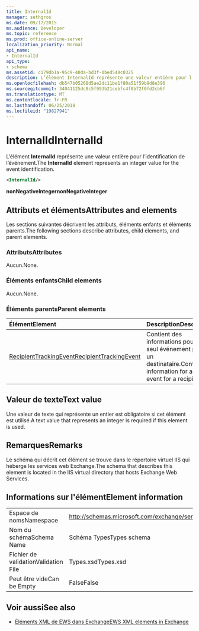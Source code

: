 ```yaml
---
title: InternalId
manager: sethgros
ms.date: 09/17/2015
ms.audience: Developer
ms.topic: reference
ms.prod: office-online-server
localization_priority: Normal
api_name:
- InternalId
api_type:
- schema
ms.assetid: c179db1a-95c9-40da-bd3f-0bed548c0325
description: L’élément InternalId représente une valeur entière pour l’identification de l’événement.
ms.openlocfilehash: db547b05268d5ae2dc11be1f80a51f59b9d8e396
ms.sourcegitcommit: 34041125dc8c5f993b21cebfc4f8b72f0fd2cb6f
ms.translationtype: MT
ms.contentlocale: fr-FR
ms.lasthandoff: 06/25/2018
ms.locfileid: "19827941"
---
```

# <a name="internalid"></a><span data-ttu-id="a1a89-103">InternalId</span><span class="sxs-lookup"><span data-stu-id="a1a89-103">InternalId</span></span>

<span data-ttu-id="a1a89-104">L’élément **InternalId** représente une valeur entière pour l’identification de l’événement.</span><span class="sxs-lookup"><span data-stu-id="a1a89-104">The **InternalId** element represents an integer value for the event identification.</span></span> 
  
```XML
<InternalId/>
```

 <span data-ttu-id="a1a89-105">**nonNegativeInteger**</span><span class="sxs-lookup"><span data-stu-id="a1a89-105">**nonNegativeInteger**</span></span>
## <a name="attributes-and-elements"></a><span data-ttu-id="a1a89-106">Attributs et éléments</span><span class="sxs-lookup"><span data-stu-id="a1a89-106">Attributes and elements</span></span>

<span data-ttu-id="a1a89-107">Les sections suivantes décrivent les attributs, éléments enfants et éléments parents.</span><span class="sxs-lookup"><span data-stu-id="a1a89-107">The following sections describe attributes, child elements, and parent elements.</span></span>
  
### <a name="attributes"></a><span data-ttu-id="a1a89-108">Attributs</span><span class="sxs-lookup"><span data-stu-id="a1a89-108">Attributes</span></span>

<span data-ttu-id="a1a89-109">Aucun.</span><span class="sxs-lookup"><span data-stu-id="a1a89-109">None.</span></span>
  
### <a name="child-elements"></a><span data-ttu-id="a1a89-110">Éléments enfants</span><span class="sxs-lookup"><span data-stu-id="a1a89-110">Child elements</span></span>

<span data-ttu-id="a1a89-111">Aucun.</span><span class="sxs-lookup"><span data-stu-id="a1a89-111">None.</span></span>
  
### <a name="parent-elements"></a><span data-ttu-id="a1a89-112">Éléments parents</span><span class="sxs-lookup"><span data-stu-id="a1a89-112">Parent elements</span></span>

|<span data-ttu-id="a1a89-113">**Élément**</span><span class="sxs-lookup"><span data-stu-id="a1a89-113">**Element**</span></span>|<span data-ttu-id="a1a89-114">**Description**</span><span class="sxs-lookup"><span data-stu-id="a1a89-114">**Description**</span></span>|
|:-----|:-----|
|[<span data-ttu-id="a1a89-115">RecipientTrackingEvent</span><span class="sxs-lookup"><span data-stu-id="a1a89-115">RecipientTrackingEvent</span></span>](recipienttrackingevent.md) <br/> |<span data-ttu-id="a1a89-116">Contient des informations pour un seul événement pour un destinataire.</span><span class="sxs-lookup"><span data-stu-id="a1a89-116">Contains information for a single event for a recipient.</span></span>  <br/> |
   
## <a name="text-value"></a><span data-ttu-id="a1a89-117">Valeur de texte</span><span class="sxs-lookup"><span data-stu-id="a1a89-117">Text value</span></span>

<span data-ttu-id="a1a89-118">Une valeur de texte qui représente un entier est obligatoire si cet élément est utilisé.</span><span class="sxs-lookup"><span data-stu-id="a1a89-118">A text value that represents an integer is required if this element is used.</span></span>
  
## <a name="remarks"></a><span data-ttu-id="a1a89-119">Remarques</span><span class="sxs-lookup"><span data-stu-id="a1a89-119">Remarks</span></span>

<span data-ttu-id="a1a89-120">Le schéma qui décrit cet élément se trouve dans le répertoire virtuel IIS qui héberge les services web Exchange.</span><span class="sxs-lookup"><span data-stu-id="a1a89-120">The schema that describes this element is located in the IIS virtual directory that hosts Exchange Web Services.</span></span>
  
## <a name="element-information"></a><span data-ttu-id="a1a89-121">Informations sur l'élément</span><span class="sxs-lookup"><span data-stu-id="a1a89-121">Element information</span></span>

|||
|:-----|:-----|
|<span data-ttu-id="a1a89-122">Espace de noms</span><span class="sxs-lookup"><span data-stu-id="a1a89-122">Namespace</span></span>  <br/> |http://schemas.microsoft.com/exchange/services/2006/types  <br/> |
|<span data-ttu-id="a1a89-123">Nom du schéma</span><span class="sxs-lookup"><span data-stu-id="a1a89-123">Schema Name</span></span>  <br/> |<span data-ttu-id="a1a89-124">Schéma Types</span><span class="sxs-lookup"><span data-stu-id="a1a89-124">Types schema</span></span>  <br/> |
|<span data-ttu-id="a1a89-125">Fichier de validation</span><span class="sxs-lookup"><span data-stu-id="a1a89-125">Validation File</span></span>  <br/> |<span data-ttu-id="a1a89-126">Types.xsd</span><span class="sxs-lookup"><span data-stu-id="a1a89-126">Types.xsd</span></span>  <br/> |
|<span data-ttu-id="a1a89-127">Peut être vide</span><span class="sxs-lookup"><span data-stu-id="a1a89-127">Can be Empty</span></span>  <br/> |<span data-ttu-id="a1a89-128">False</span><span class="sxs-lookup"><span data-stu-id="a1a89-128">False</span></span>  <br/> |
   
## <a name="see-also"></a><span data-ttu-id="a1a89-129">Voir aussi</span><span class="sxs-lookup"><span data-stu-id="a1a89-129">See also</span></span>



- [<span data-ttu-id="a1a89-130">Éléments XML de EWS dans Exchange</span><span class="sxs-lookup"><span data-stu-id="a1a89-130">EWS XML elements in Exchange</span></span>](ews-xml-elements-in-exchange.md)

